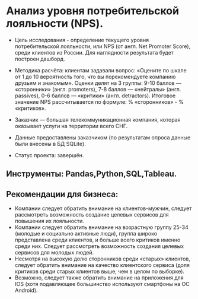 # Анализ уровня потребительской лояльности (NPS).

- Цель исследования - определение текущего уровня потребительской лояльности, или NPS (от англ. Net Promoter Score), среди клиентов из России. Для наглядности результата будет построен дашборд.
- Методика расчёта: клиентам задавали вопрос: «Оцените по шкале от 1 до 10 вероятность того, что вы порекомендуете компанию друзьям и знакомым». Оценки делят на 3 группы: 9-10 баллов — «сторонники» (англ. promoters), 7-8 баллов — «нейтралы» (англ. passives), 0-6 баллов — «критики» (англ. detractors). Итоговое значение NPS рассчитывается по формуле: % «сторонников» - % «критиков».
- Заказчик — большая телекоммуникационная компания, которая оказывает услуги на территории всего СНГ.
- Данные предоставлены заказчиком (по результатам опроса данные были внесены в БД SQLite).

- Статус проекта: завершён.

## Инструменты: Pandas,Python,SQL,Tableau.

## Рекомендации для бизнеса:
- Компании следует обратить внимание на клиентов-мужчин, следует рассмотреть возможность создание целевых сервисов для повышения их лояльности.
- Компании следует обратить внимание на возрастную группу 25-34 (молодые и социально активные люди), группа широко представлена среди клиентов, и больше всего критиков именно среди них. Следует рассмотреть возможность создания целевых сервисов для молодых людей.
- Несмотря на высокую долю сторонников среди «старых» клиентов, следует обратить внимание на качество клиентского сервиса (доля критиков среди старых клиентов выше, чем в целом по выборке).
- Возможно, следует также обратить внимание на приложения для IOS (хотя подавляющее большинство используют смартфоны на ОС Android).
